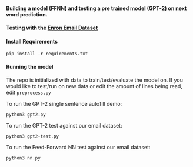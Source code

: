 #### Building a model (FFNN) and testing a pre trained model (GPT-2) on next word prediction.

#### Testing with the [Enron Email Dataset](https://www.kaggle.com/wcukierski/enron-email-dataset)

#### Install Requirements

```
pip install -r requirements.txt
```

#### Running the model

The repo is initialized with data to train/test/evaluate the model on.
If you would like to test/run on new data or edit the amount of lines being read, edit `preprocess.py`

To run the GPT-2 single sentence autofill demo:

```
python3 gpt2.py
```

To run the GPT-2 test against our email dataset:

```
python3 gpt2-test.py
```

To run the Feed-Forward NN test against our email dataset:

```
python3 nn.py
```
